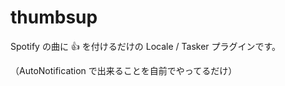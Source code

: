 # thumbsup

Spotify の曲に :thumbsup: を付けるだけの Locale / Tasker プラグインです。

（AutoNotification で出来ることを自前でやってるだけ）
